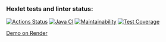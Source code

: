 ### Hexlet tests and linter status:
[![Actions Status](https://github.com/dariakoval/java-project-72/workflows/hexlet-check/badge.svg)](https://github.com/dariakoval/java-project-72/actions)
[![Java CI](https://github.com/dariakoval/java-project-72/actions/workflows/generate.yml/badge.svg)](https://github.com/dariakoval/java-project-72/actions/workflows/generate.yml)
[![Maintainability](https://api.codeclimate.com/v1/badges/f72e0a051c913e65a2cf/maintainability)](https://codeclimate.com/github/dariakoval/java-project-72/maintainability)
[![Test Coverage](https://api.codeclimate.com/v1/badges/f72e0a051c913e65a2cf/test_coverage)](https://codeclimate.com/github/dariakoval/java-project-72/test_coverage)

[Demo on Render](https://page-analyzer-2sps.onrender.com)
